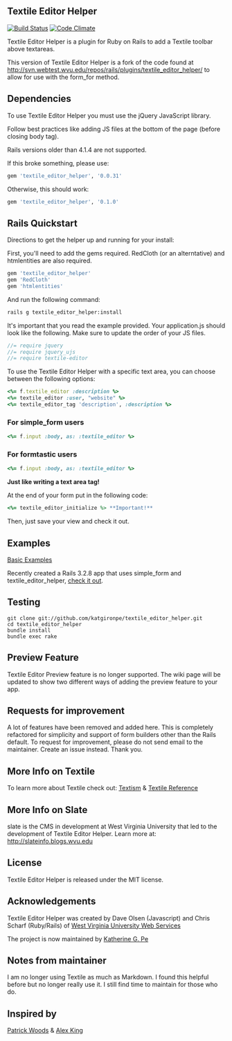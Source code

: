 ## Textile Editor Helper

[![Build Status](https://secure.travis-ci.org/katgironpe/textile_editor_helper.png)](http://travis-ci.org/katgironpe/textile_editor_helper)
[![Code Climate](https://codeclimate.com/github/katgironpe/textile_editor_helper.png)](https://codeclimate.com/github/katgironpe/textile_editor_helper)

Textile Editor Helper is a plugin for Ruby on Rails to add a Textile toolbar above textareas.

This version of Textile Editor Helper is a fork of the code found at http://svn.webtest.wvu.edu/repos/rails/plugins/textile_editor_helper/ to allow for use with the form_for method.


## Dependencies

To use Textile Editor Helper you must use the jQuery JavaScript library.

Follow best practices like adding JS files at the bottom of the page (before closing body tag).

Rails versions older than 4.1.4 are not supported.

If this broke something, please use:

```ruby
gem 'textile_editor_helper', '0.0.31'
```

Otherwise, this should work:

```ruby
gem 'textile_editor_helper', '0.1.0'
```

## Rails Quickstart

Directions to get the helper up and running for your install:

First, you'll need to add the gems required. RedCloth (or an alterntative) and htmlentities are also required.

```ruby
gem 'textile_editor_helper'
gem 'RedCloth'
gem 'htmlentities'
```

And run the following command:

```bash
rails g textile_editor_helper:install
```

It's important that you read the example provided. Your application.js should look like the following. Make sure to update the order of your JS files.

```javascript
//= require jquery
//= require jquery_ujs
//= require textile-editor
```

To use the Textile Editor Helper with a specific text area, you can choose between the following options:

```ruby
<%= f.textile_editor :description %>
<%= textile_editor :user, "website" %>
<%= textile_editor_tag 'description', :description %>
```

### For simple_form users

```ruby
<%= f.input :body, as: :textile_editor %>
```

### For formtastic users

```ruby
<%= f.input :body, as: :textile_editor %>
```


**Just like writing a text area tag!**

At the end of your form put in the following code:


```ruby
<%= textile_editor_initialize %> **Important!**
```

Then, just save your view and check it out.

## Examples

<a href="https://github.com/katgironpe/textile_editor_helper/wiki/Examples" target="_blank">Basic Examples</a>

Recently created a Rails 3.2.8 app that uses simple_form and textile_editor_helper, <a href="https://github.com/katgironpe/textile-editor-helper-examples" target="_blank">check it out</a>.

## Testing

	git clone git://github.com/katgironpe/textile_editor_helper.git
	cd textile_editor_helper
	bundle install
	bundle exec rake


## Preview Feature

Textile Editor Preview feature is no longer supported. The wiki page will be updated to show two different ways of adding the preview feature to your app.

## Requests for improvement

A lot of features have been removed and added here. This is completely refactored for simplicity and support of form builders other than the Rails default.
To request for improvement, please do not send email to the maintainer. Create an issue instead. Thank you.


## More Info on Textile

To learn more about Textile check out: <a href="http://www.textism.com/tools/textile/index.php" target="_blank">Textism</a> & <a href="http://hobix.com/textile/" target="_blank">Textile Reference</a>


## More Info on Slate

slate is the CMS in development at West Virginia University that led to the development of Textile Editor Helper. Learn more at: http://slateinfo.blogs.wvu.edu


## License

Textile Editor Helper is released under the MIT license.


## Acknowledgements

Textile Editor Helper was created by Dave Olsen (Javascript) and Chris Scharf (Ruby/Rails) of <a href="http://webservices.wvu.edu/" target="_blank">West Virginia University Web Services</a>

The project is now maintained by <a href="http://c.kat.pe" target="_blank">Katherine G. Pe</a>


## Notes from maintainer

I am no longer using Textile as much as Markdown.
I found this helpful before but no longer really use it.
I still find time to maintain for those who do.

## Inspired by


<a href="http://www.hakjoon.com/code/38/textile-quicktags-redirect" target="_blank">Patrick Woods</a> &
<a href="http://alexking.org/projects/js-quicktags" target="_blank">Alex King</a>
